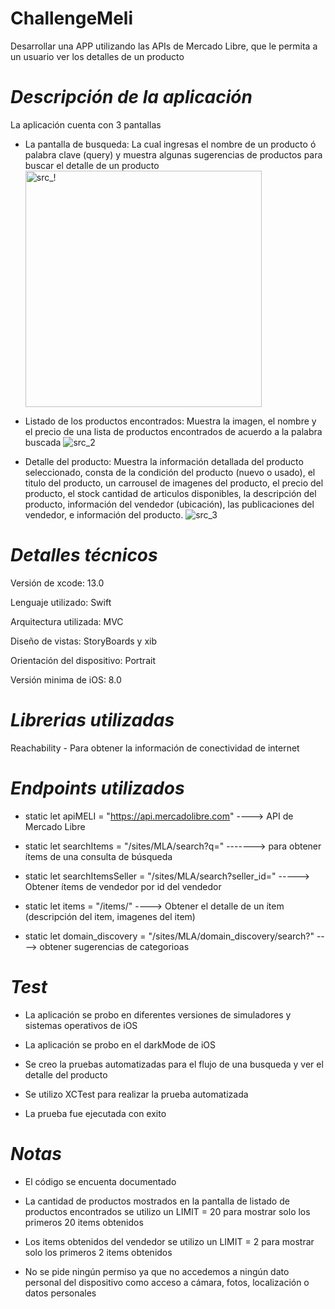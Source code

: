 # ChallengeMeli

Desarrollar una APP utilizando las APIs de Mercado Libre, que le permita a un usuario ver los detalles de un producto

# ***Descripción de la aplicación***

La aplicación cuenta con 3 pantallas
  * La pantalla de busqueda: 
      La cual ingresas el nombre de un producto ó palabra clave (query) y muestra algunas sugerencias de productos para buscar el detalle de un producto
      <img width="378" alt="src_!" src="https://user-images.githubusercontent.com/64485611/165112040-da2d7880-6adb-49c5-9c72-8faf465b77c0.png">

  * Listado de los productos encontrados: 
      Muestra la imagen, el nombre y el precio de una lista de productos encontrados de acuerdo a la palabra buscada
      ![src_2](https://user-images.githubusercontent.com/64485611/165111975-90e87219-8d2f-4635-b111-e73461de6587.png)

      
  * Detalle del producto: 
      Muestra la información detallada del producto seleccionado, consta de la condición del producto (nuevo o usado), el titulo del producto, un carrousel de imagenes del producto, el precio del producto, el stock cantidad de articulos disponibles, la descripción del producto, información del vendedor (ubicación), las publicaciones del vendedor, e información del producto.
      ![src_3](https://user-images.githubusercontent.com/64485611/165111780-423d0ec5-5e92-4425-a1af-2e22f2d296c6.png)

# ***Detalles técnicos***

Versión de xcode: 13.0

Lenguaje utilizado: Swift

Arquitectura utilizada: MVC

Diseño de vistas: StoryBoards y xib

Orientación del dispositivo: Portrait

Versión minima de iOS: 8.0

# ***Librerias utilizadas***

Reachability - Para obtener la información de conectividad de internet

# ***Endpoints utilizados***

* static let apiMELI = "https://api.mercadolibre.com" ----> API de Mercado Libre

* static let searchItems = "/sites/MLA/search?q=" -------> para obtener ítems de una consulta de búsqueda

* static let searchItemsSeller = "/sites/MLA/search?seller_id=" -----> Obtener ítems de vendedor por id del vendedor

* static let items = "/items/" ----> Obtener el detalle de un ítem (descripción del item, imagenes del item)

* static let domain_discovery = "/sites/MLA/domain_discovery/search?" ----> obtener sugerencias de categorioas

# ***Test***

* La aplicación se probo en diferentes versiones de simuladores y sistemas operativos de iOS

* La aplicación se probo en el darkMode de iOS

* Se creo la pruebas automatizadas para el flujo de una busqueda y ver el detalle del producto

* Se utilizo XCTest para realizar la prueba automatizada

* La prueba fue ejecutada con exito

# ***Notas***

* El código se encuenta documentado

* La cantidad de productos mostrados en la pantalla de listado de productos encontrados se utilizo un LIMIT = 20 para mostrar solo los primeros 20 items obtenidos

* Los items obtenidos del vendedor se utilizo un LIMIT = 2 para mostrar solo los primeros 2 items obtenidos 

* No se pide ningún permiso ya que no accedemos a ningún dato personal del dispositivo como acceso a cámara, fotos, localización o datos personales
    
    
